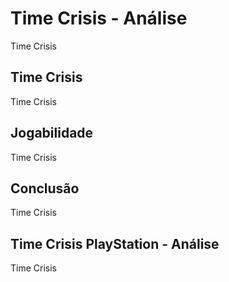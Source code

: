 ---
---

# Time Crisis - Análise

Time Crisis

## Time Crisis

Time Crisis

## Jogabilidade

Time Crisis

## Conclusão

Time Crisis

## Time Crisis PlayStation - Análise

Time Crisis
